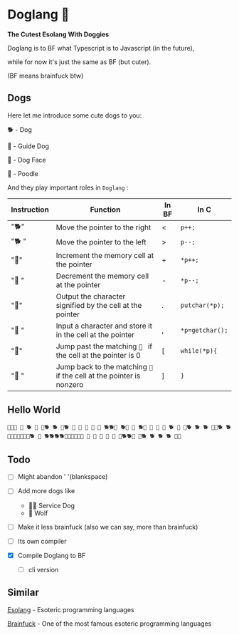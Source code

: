 # Doglang 🐶

**The Cutest Esolang With Doggies**

Doglang is to BF what Typescript is to Javascript (in the future),

while for now it's just the same as BF (but cuter).

(BF means brainfuck btw)

## Dogs

Here let me introduce some cute dogs to you:

🐕 - Dog

🦮 - Guide Dog

🐶 - Dog Face

🐩 - Poodle

And they play important roles in `Doglang` :

| Instruction |  Function    |  In BF  |  In C  |
| ---- | ---- | ---- | ---- |
| "🐕" | Move the pointer to the right | < | `p++;` |
| "🐕 " | Move the pointer to the left | > | `p--;`|
| "🦮" | Increment the memory cell at the pointer | + |   `*p++;` |
| "🦮 " | Decrement the memory cell at the pointer | - |  `*p--;` |
| "🐶" | Output the character signified by the cell at the pointer | . |  `putchar(*p);` |
| "🐶 " | Input a character and store it in the cell at the pointer | , |    `*p=getchar();` |
| "🐩" | Jump past the matching `🐩 ` if the cell at the pointer is 0 | [ |  `while(*p){` |
| "🐩 " | Jump back to the matching `🐩` if the cell at the pointer is nonzero | ] |   `}` |



## Hello World

```Doglang
🦮🐩🦮 🦮 🐕 🦮 🐩🐕 🐕 🦮🐕 🦮 🦮 🦮 🦮 🦮 🐕🐕🐩 🐕🦮 🦮 🐕🦮 🦮 🦮 🐩 🐕 🦮 🐶🐕 🐕 🐕 🦮🐶🐕 🐕 🐶🐶🦮🦮🦮🐩🐶🐕 🐩 🐕🐕🐕🐕🐶🦮🦮🦮🐶🦮 🦮 🦮 🦮 🦮 🦮 🐶🐕🐕🦮 🐶🐕 🐕 🐕 🐕 🦮🐶
```


## Todo
- [ ] Might abandon ' '(blankspace)
- [ ] Add more dogs like 
  - 🐕‍🦺 Service Dog
  - 🐺 Wolf
- [ ] Make it less brainfuck (also we can say, more than brainfuck)
- [ ] Its own compiler

- [x] Compile Doglang to BF
  - [ ] cli version

## Similar

[Esolang](https://esolangs.org/wiki/Main_Page) - Esoteric programming languages

[Brainfuck](https://esolangs.org/wiki/Brainfuck) - One of the most famous esoteric programming languages